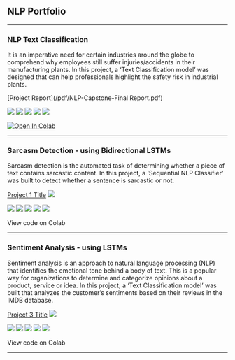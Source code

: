 ## NLP Portfolio
<!-- <img src="images/NLP.jpeg?raw=true"/> -->

---

### NLP Text Classification 

It is an imperative need for certain industries around the globe to comprehend why employees still suffer injuries/accidents in their manufacturing plants. In this project, a ‘Text Classification model’ was designed that can help professionals highlight the safety risk in industrial plants. 

[Project Report](/pdf/NLP-Capstone-Final Report.pdf)

[![](https://img.shields.io/badge/Python-white?logo=Python)](#) [![](https://img.shields.io/badge/Jupyter-white?logo=Jupyter)](#) [![](https://img.shields.io/badge/PyTorch-white?logo=pytorch)](#) [![](https://img.shields.io/badge/Twitter-white?logo=Twitter)](#) [![](https://img.shields.io/badge/HuggingFace_Transformers-white?logo=huggingface)](#)

<a target="_blank" href="https://colab.research.google.com/github/VandanaKaarthik/NLP-Text-Classification/blob/main/NLP_Capstone.ipynb">
  <img src="https://colab.research.google.com/assets/colab-badge.svg" alt="Open In Colab"/>
</a>

---

### Sarcasm Detection - using Bidirectional LSTMs

Sarcasm detection is the automated task of determining whether a piece of text contains sarcastic content. In this project, a ‘Sequential NLP Classifier’ was built to detect whether a sentence is sarcastic or not.

[Project 1 Title](/NLP_Capstone_Group4.html)
<img src="images/dummy_thumbnail.jpg?raw=true"/>

[![](https://img.shields.io/badge/Python-white?logo=Python)](#) [![](https://img.shields.io/badge/Jupyter-white?logo=Jupyter)](#) [![](https://img.shields.io/badge/PyTorch-white?logo=pytorch)](#) [![](https://img.shields.io/badge/Twitter-white?logo=Twitter)](#) [![](https://img.shields.io/badge/HuggingFace_Transformers-white?logo=huggingface)](#)

View code on Colab

---

### Sentiment Analysis - using LSTMs

Sentiment analysis is an approach to natural language processing (NLP) that identifies the emotional tone behind a body of text. This is a popular way for organizations to determine and categorize opinions about a product, service or idea. In this project, a ‘Text Classification model’ was built that analyzes the customer’s sentiments based on their reviews in the IMDB database. 

[Project 3 Title](http://example.com/)
<img src="images/dummy_thumbnail.jpg?raw=true"/>

[![](https://img.shields.io/badge/Python-white?logo=Python)](#) [![](https://img.shields.io/badge/Jupyter-white?logo=Jupyter)](#) [![](https://img.shields.io/badge/PyTorch-white?logo=pytorch)](#) [![](https://img.shields.io/badge/Twitter-white?logo=Twitter)](#) [![](https://img.shields.io/badge/HuggingFace_Transformers-white?logo=huggingface)](#)

View code on Colab

---

